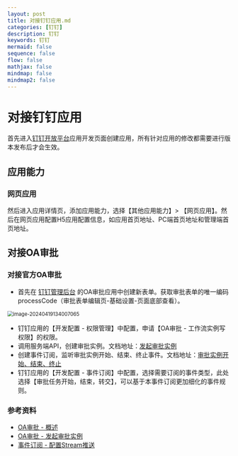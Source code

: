 ```yaml
---
layout: post
title: 对接钉钉应用.md
categories: [钉钉]
description: 钉钉
keywords: 钉钉
mermaid: false
sequence: false
flow: false
mathjax: false
mindmap: false
mindmap2: false
---
```

# 对接钉钉应用

首先进入[钉钉开放平台](https://open-dev.dingtalk.com/fe/app#/corp/app)应用开发页面创建应用，所有针对应用的修改都需要进行版本发布后才会生效。



## 应用能力

### 网页应用

然后进入应用详情页，添加应用能力，选择【其他应用能力】> 【网页应用】。然后在网页应用配置H5应用配置信息，如应用首页地址、PC端首页地址和管理端首页地址。



## 对接OA审批

### 对接官方OA审批

- 首先在 [钉钉管理后台](https://oa.dingtalk.com/index.htm#/welcome) 的OA审批应用中创建新表单。获取审批表单的唯一编码processCode（审批表单编辑页-基础设置-页面底部查看）。

<img src="https://www.xubighead.top/api/oss/img/V48nlyGO.png" alt="image-20240419134007065" style="zoom:80%;" />



- 钉钉应用的【开发配置 - 权限管理】中配置，申请【OA审批 - 工作流实例写权限】的权限。
- 调用服务端API，创建审批实例。文档地址：[发起审批实例](https://open.dingtalk.com/document/orgapp/create-an-approval-instance)
- 创建事件订阅，监听审批实例开始、结束、终止事件。文档地址：[审批实例开始、结束、终止](https://open.dingtalk.com/document/orgapp/event-bpms-instance-change)
- 钉钉应用的【开发配置 - 事件订阅】中配置，选择需要订阅的事件类型，此处选择【审批任务开始，结束，转交】，可以基于本事件订阅更加细化的事件规则。



### 参考资料

- [OA审批 - 概述](https://open.dingtalk.com/document/orgapp/workflow-overview)
- [OA审批 - 发起审批实例](https://open.dingtalk.com/document/orgapp/create-an-approval-instance)
- [事件订阅 - 配置Stream推送](https://open.dingtalk.com/document/orgapp/stream)
